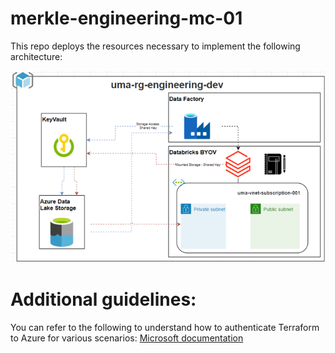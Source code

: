 # merkle-engineering-mc-01

This repo deploys the resources necessary to implement the following architecture:

![Alt text](src/Architecture.png)


# Additional guidelines:

You can refer to the following to understand how to authenticate Terraform to Azure for various scenarios: [Microsoft documentation](https://learn.microsoft.com/en-us/azure/developer/terraform/get-started-windows-bash?tabs=bash#5-authenticate-terraform-to-azure)